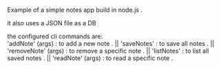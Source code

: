 Example of a simple notes app build in node.js .

it also uses a JSON file as a DB

the configured cli commands are:      
'addNote' (args) : to add a new note . ||
'saveNotes' : to save all notes . ||
'removeNote' (args) : to remove a specific note . ||
'listNotes' : to list all saved notes . ||
'readNote' (args) : to read a specific note .
